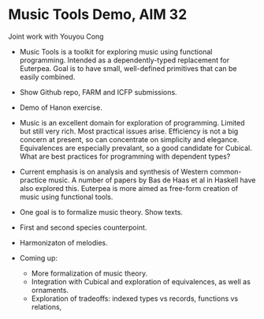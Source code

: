 # Music Tools Demo, AIM 32

Joint work with Youyou Cong

* Music Tools is a toolkit for exploring music using functional programming.
  Intended as a dependently-typed replacement for Euterpea.
  Goal is to have small, well-defined primitives that can be easily combined.

* Show Github repo, FARM and ICFP submissions.

* Demo of Hanon exercise.

* Music is an excellent domain for exploration of programming.
  Limited but still very rich.
  Most practical issues arise.
  Efficiency is not a big concern at present, so can concentrate on simplicity and elegance.
  Equivalences are especially prevalant, so a good candidate for Cubical.
  What are best practices for programming with dependent types?

* Current emphasis is on analysis and synthesis of Western common-practice music.
  A number of papers by Bas de Haas et al in Haskell have also explored this.
  Euterpea is more aimed as free-form creation of music using functional tools.

* One goal is to formalize music theory. Show texts.

* First and second species counterpoint.

* Harmonizaton of melodies.

* Coming up:
  * More formalization of music theory.
  * Integration with Cubical and exploration of equivalences, as well as ornaments.
  * Exploration of tradeoffs: indexed types vs records, functions vs relations, 

